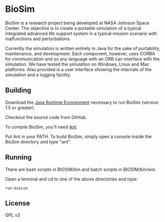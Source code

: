 # BioSim
BioSim is a research project being developed at NASA Johnson Space Center. The objective is to create a portable simulation of a typical integrated advanced life support system in a typical mission scenario with malfunctions and perturbations.

Currently the simulation is written entirely in Java for the sake of portability, maintenance, and development.
Each component, however, uses CORBA for communication and so any language with an ORB can interface with the simulation.  We have tested the simulation on Windows, Linux and Mac platforms. Also provided is a user interface showing the internals of the simulation and a logging facility.
## Building
Download the <a href="http://java.sun.com/getjava">Java Runtime Environment</a> necessary to run BioSim (version 1.5 or greater).

Checkout the source code from GitHub.

To compile BioSim, you'll need <a href="http://ant.apache.org/">Ant</a>.

Put Ant in your PATH.  To build BioSim, simply open a console inside the BioSim directory and type "ant".

## Running
There are bash scripts in BIOSIM/bin and batch scripts in BIOSIM/bin/win.

Open a terminal and cd to one of the above directories and type:
```
run-biosim
```

## License
GPL v3
